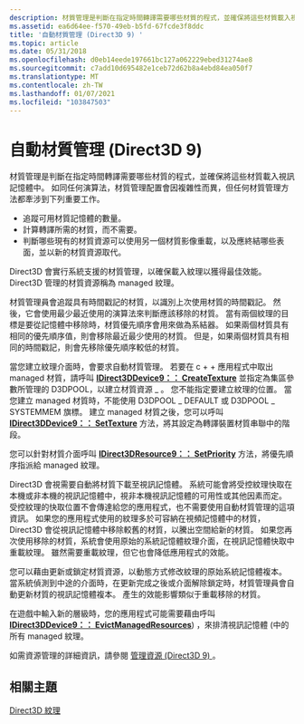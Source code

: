 ```yaml
---
description: 材質管理是判斷在指定時間轉譯需要哪些材質的程式，並確保將這些材質載入視訊記憶體中。
ms.assetid: ea6d64ee-f570-49eb-b5fd-67fcde3f8ddc
title: '自動材質管理 (Direct3D 9) '
ms.topic: article
ms.date: 05/31/2018
ms.openlocfilehash: d0eb14eede197661bc127a062229ebed31274ae8
ms.sourcegitcommit: c7add10d695482e1ceb72d62b8a4ebd84ea050f7
ms.translationtype: MT
ms.contentlocale: zh-TW
ms.lasthandoff: 01/07/2021
ms.locfileid: "103847503"
---
```

# <a name="automatic-texture-management-direct3d-9"></a>自動材質管理 (Direct3D 9) 

材質管理是判斷在指定時間轉譯需要哪些材質的程式，並確保將這些材質載入視訊記憶體中。 如同任何演算法，材質管理配置會因複雜性而異，但任何材質管理方法都牽涉到下列重要工作。

-   追蹤可用材質記憶體的數量。
-   計算轉譯所需的材質，而不需要。
-   判斷哪些現有的材質資源可以使用另一個材質影像重載，以及應終結哪些表面，並以新的材質資源取代。

Direct3D 會實行系統支援的材質管理，以確保載入紋理以獲得最佳效能。 Direct3D 管理的材質資源稱為 managed 紋理。

材質管理員會追蹤具有時間戳記的材質，以識別上次使用材質的時間戳記。 然後，它會使用最少最近使用的演算法來判斷應該移除的材質。 當有兩個紋理的目標是要從記憶體中移除時，材質優先順序會用來做為系結器。 如果兩個材質具有相同的優先順序值，則會移除最近最少使用的材質。 但是，如果兩個材質具有相同的時間戳記，則會先移除優先順序較低的材質。

當您建立紋理介面時，會要求自動材質管理。 若要在 c + + 應用程式中取出 managed 材質，請呼叫 [**IDirect3DDevice9：： CreateTexture**](/windows/win32/api/d3d9helper/nf-d3d9helper-idirect3ddevice9-createtexture) 並指定為集區參數所管理的 D3DPOOL，以建立材質資源 \_ 。 您不能指定要建立紋理的位置。 當您建立 managed 材質時，不能使用 D3DPOOL \_ DEFAULT 或 D3DPOOL \_ SYSTEMMEM 旗標。 建立 managed 材質之後，您可以呼叫 [**IDirect3DDevice9：： SetTexture**](/windows/win32/api/d3d9helper/nf-d3d9helper-idirect3ddevice9-settexture) 方法，將其設定為轉譯裝置材質串聯中的階段。

您可以針對材質介面呼叫 [**IDirect3DResource9：： SetPriority**](/windows/win32/api/d3d9helper/nf-d3d9helper-idirect3dresource9-setpriority) 方法，將優先順序指派給 managed 紋理。

Direct3D 會視需要自動將材質下載至視訊記憶體。 系統可能會將受控紋理快取在本機或非本機的視訊記憶體中，視非本機視訊記憶體的可用性或其他因素而定。 受控紋理的快取位置不會傳達給您的應用程式，也不需要使用自動材質管理的這項資訊。 如果您的應用程式使用的紋理多於可容納在視頻記憶體中的材質，Direct3D 會從視訊記憶體中移除較舊的材質，以騰出空間給新的材質。 如果您再次使用移除的材質，系統會使用原始的系統記憶體紋理介面，在視訊記憶體快取中重載紋理。 雖然需要重載紋理，但它也會降低應用程式的效能。

您可以藉由更新或鎖定材質資源，以動態方式修改紋理的原始系統記憶體複本。 當系統偵測到中途的介面時，在更新完成之後或介面解除鎖定時，材質管理員會自動更新材質的視訊記憶體複本。 產生的效能影響類似于重載移除的材質。

在遊戲中輸入新的層級時，您的應用程式可能需要藉由呼叫 [**IDirect3DDevice9：： EvictManagedResources**](/windows/win32/api/d3d9helper/nf-d3d9helper-idirect3ddevice9-evictmanagedresources)) ，來排清視訊記憶體 (中的所有 managed 紋理。

如需資源管理的詳細資訊，請參閱 [管理資源 (Direct3D 9) ](managing-resources.md)。

## <a name="related-topics"></a>相關主題

<dl> <dt>

[Direct3D 紋理](direct3d-textures.md)
</dt> </dl>

 

 
